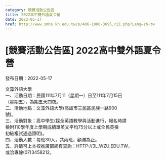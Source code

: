 ```yaml
---
category: 競賽活動公告區
title: 2022高中雙外語夏令營
date: 2022-05-17
href: http://www.smhs.kh.edu.tw/p/406-1000-3695,r21.php?Lang=zh-tw
---
```


# [競賽活動公告區] 2022高中雙外語夏令營

發布日期：2022-05-17

文藻外語大學  
一、活動日期：民國111年7月11（星期一）日至111年7月15日  
（星期五），為期五天四夜。  
二、活動地點：文藻外語大學(高雄市三民區民族一路900  
號)。  
三、活動對象：高中學生(採全英語教學與活動進行，報名時請  
檢附110學年度上學期成績單英文平均75分以上或全民英檢  
初級複試通過證明)。  
四、活動人數：每班30人，共兩班，額滿為止。  
五、詳情可上本校推廣部網頁查詢：HTTP://3L.WZU.EDU.TW，  
或洽專線(07)3458212。

